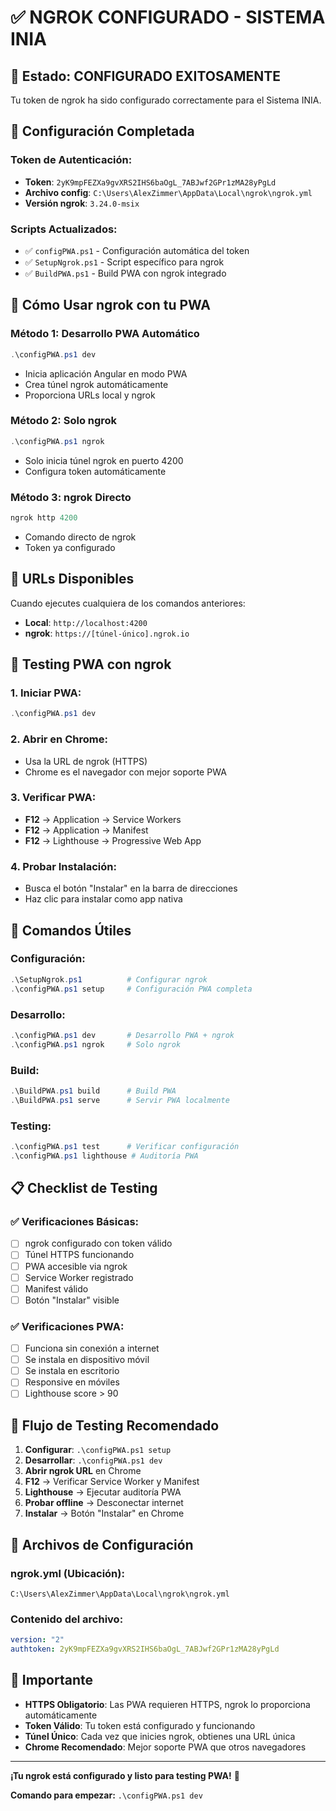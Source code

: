 # ✅ NGROK CONFIGURADO - SISTEMA INIA

## 🎉 Estado: CONFIGURADO EXITOSAMENTE

Tu token de ngrok ha sido configurado correctamente para el Sistema INIA.

## 🔑 Configuración Completada

### **Token de Autenticación:**
- **Token**: `2yK9mpFEZXa9gvXRS2IHS6baOgL_7ABJwf2GPr1zMA28yPgLd`
- **Archivo config**: `C:\Users\AlexZimmer\AppData\Local\ngrok\ngrok.yml`
- **Versión ngrok**: `3.24.0-msix`

### **Scripts Actualizados:**
- ✅ `configPWA.ps1` - Configuración automática del token
- ✅ `SetupNgrok.ps1` - Script específico para ngrok
- ✅ `BuildPWA.ps1` - Build PWA con ngrok integrado

## 🚀 Cómo Usar ngrok con tu PWA

### **Método 1: Desarrollo PWA Automático**
```powershell
.\configPWA.ps1 dev
```
- Inicia aplicación Angular en modo PWA
- Crea túnel ngrok automáticamente
- Proporciona URLs local y ngrok

### **Método 2: Solo ngrok**
```powershell
.\configPWA.ps1 ngrok
```
- Solo inicia túnel ngrok en puerto 4200
- Configura token automáticamente

### **Método 3: ngrok Directo**
```powershell
ngrok http 4200
```
- Comando directo de ngrok
- Token ya configurado

## 📱 URLs Disponibles

Cuando ejecutes cualquiera de los comandos anteriores:

- **Local**: `http://localhost:4200`
- **ngrok**: `https://[túnel-único].ngrok.io`

## 🧪 Testing PWA con ngrok

### **1. Iniciar PWA:**
```powershell
.\configPWA.ps1 dev
```

### **2. Abrir en Chrome:**
- Usa la URL de ngrok (HTTPS)
- Chrome es el navegador con mejor soporte PWA

### **3. Verificar PWA:**
- **F12** → Application → Service Workers
- **F12** → Application → Manifest
- **F12** → Lighthouse → Progressive Web App

### **4. Probar Instalación:**
- Busca el botón "Instalar" en la barra de direcciones
- Haz clic para instalar como app nativa

## 🔧 Comandos Útiles

### **Configuración:**
```powershell
.\SetupNgrok.ps1          # Configurar ngrok
.\configPWA.ps1 setup     # Configuración PWA completa
```

### **Desarrollo:**
```powershell
.\configPWA.ps1 dev       # Desarrollo PWA + ngrok
.\configPWA.ps1 ngrok     # Solo ngrok
```

### **Build:**
```powershell
.\BuildPWA.ps1 build      # Build PWA
.\BuildPWA.ps1 serve      # Servir PWA localmente
```

### **Testing:**
```powershell
.\configPWA.ps1 test      # Verificar configuración
.\configPWA.ps1 lighthouse # Auditoría PWA
```

## 📋 Checklist de Testing

### **✅ Verificaciones Básicas:**
- [ ] ngrok configurado con token válido
- [ ] Túnel HTTPS funcionando
- [ ] PWA accesible via ngrok
- [ ] Service Worker registrado
- [ ] Manifest válido
- [ ] Botón "Instalar" visible

### **✅ Verificaciones PWA:**
- [ ] Funciona sin conexión a internet
- [ ] Se instala en dispositivo móvil
- [ ] Se instala en escritorio
- [ ] Responsive en móviles
- [ ] Lighthouse score > 90

## 🎯 Flujo de Testing Recomendado

1. **Configurar**: `.\configPWA.ps1 setup`
2. **Desarrollar**: `.\configPWA.ps1 dev`
3. **Abrir ngrok URL** en Chrome
4. **F12** → Verificar Service Worker y Manifest
5. **Lighthouse** → Ejecutar auditoría PWA
6. **Probar offline** → Desconectar internet
7. **Instalar** → Botón "Instalar" en Chrome

## 🔗 Archivos de Configuración

### **ngrok.yml** (Ubicación):
```
C:\Users\AlexZimmer\AppData\Local\ngrok\ngrok.yml
```

### **Contenido del archivo:**
```yaml
version: "2"
authtoken: 2yK9mpFEZXa9gvXRS2IHS6baOgL_7ABJwf2GPr1zMA28yPgLd
```

## 🚨 Importante

- **HTTPS Obligatorio**: Las PWA requieren HTTPS, ngrok lo proporciona automáticamente
- **Token Válido**: Tu token está configurado y funcionando
- **Túnel Único**: Cada vez que inicies ngrok, obtienes una URL única
- **Chrome Recomendado**: Mejor soporte PWA que otros navegadores

---

**¡Tu ngrok está configurado y listo para testing PWA!** 🎉

**Comando para empezar:** `.\configPWA.ps1 dev`
